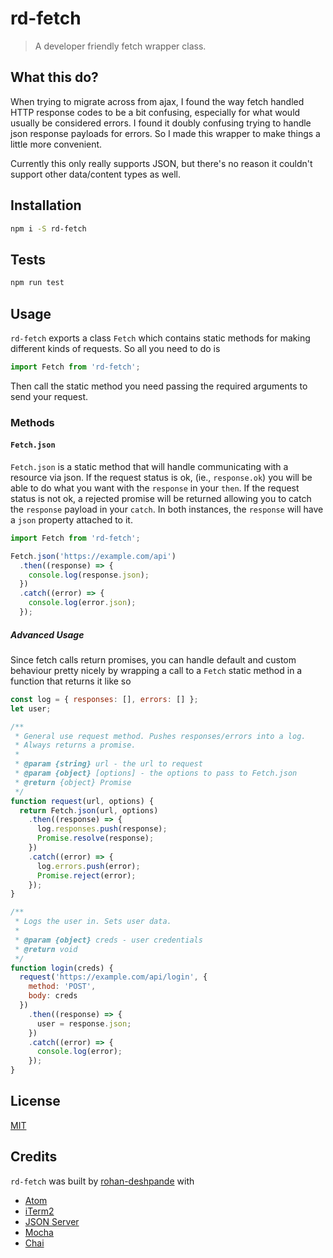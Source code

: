 # rd-fetch

> A developer friendly fetch wrapper class.

## What this do?

When trying to migrate across from ajax, I found the way fetch handled HTTP response codes to be a bit confusing, especially for what would usually be considered errors. I found it doubly confusing trying to handle json response payloads for errors. So I made this wrapper to make things a little more convenient.

Currently this only really supports JSON, but there's no reason it couldn't support other data/content types as well.

## Installation

```bash
npm i -S rd-fetch
```

## Tests

```bash
npm run test
```

## Usage

`rd-fetch` exports a class `Fetch` which contains static methods for making different kinds of requests. So all you need to do is

```javascript
import Fetch from 'rd-fetch';
```

Then call the static method you need passing the required arguments to send your request.

### Methods

#### `Fetch.json`

`Fetch.json` is a static method that will handle communicating with a resource via json. If the request status is ok, (ie., `response.ok`) you will be able to do what you want with the `response` in your `then`. If the request status is not ok, a rejected promise will be returned allowing you to catch the `response` payload in your `catch`. In both instances, the `response` will have a `json` property attached to it.

```javascript
import Fetch from 'rd-fetch';

Fetch.json('https://example.com/api')
  .then((response) => {
	console.log(response.json);
  })
  .catch((error) => {
	console.log(error.json);
  });
```

##### Advanced Usage

Since fetch calls return promises, you can handle default and custom behaviour pretty nicely by wrapping a call to a `Fetch` static method in a function that returns it like so

```javascript
const log = { responses: [], errors: [] };
let user;

/**
 * General use request method. Pushes responses/errors into a log.
 * Always returns a promise.
 *
 * @param {string} url - the url to request
 * @param {object} [options] - the options to pass to Fetch.json
 * @return {object} Promise
 */
function request(url, options) {
  return Fetch.json(url, options)
    .then((response) => {
      log.responses.push(response);
      Promise.resolve(response);
    })
    .catch((error) => {
      log.errors.push(error);
      Promise.reject(error);
	});
}

/**
 * Logs the user in. Sets user data.
 *
 * @param {object} creds - user credentials
 * @return void
 */
function login(creds) {
  request('https://example.com/api/login', {
    method: 'POST',
    body: creds
  })
    .then((response) => {
      user = response.json;
    })
    .catch((error) => {
      console.log(error);
    });
}
```

## License

[MIT](https://opensource.org/licenses/MIT)

## Credits

`rd-fetch` was built by [rohan-deshpande](http://rohandeshpande.com) with

* [Atom](https://atom.io)
* [iTerm2](https://www.iterm2.com/)
* [JSON Server](https://github.com/typicode/json-server)
* [Mocha](https://mochajs.org/)
* [Chai](http://chaijs.com/)
